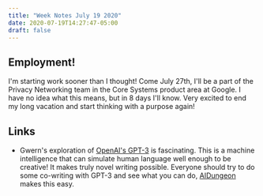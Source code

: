 ```yaml
---
title: "Week Notes July 19 2020"
date: 2020-07-19T14:27:47-05:00
draft: false
---
```


## Employment!
I'm starting work sooner than I thought! Come July 27th, I'll be a part of the Privacy Networking team in the Core Systems product area at Google. I have no idea what this means, but in 8 days I'll know. Very excited to end my long vacation and start thinking with a purpose again!

## Links
- Gwern's exploration of [OpenAI's GPT-3](https://www.gwern.net/GPT-3) is fascinating. This is a machine intelligence that can simulate human language well enough to be creative! It makes truly novel writing possible. Everyone should try to do some co-writing with GPT-3 and see what you can do, [AIDungeon](aidungeon.io) makes this easy.
